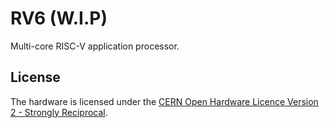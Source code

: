 # RV6 (W.I.P)
Multi-core RISC-V application processor.

## License
The hardware is licensed under the [CERN Open Hardware Licence Version 2 - Strongly Reciprocal](https://ohwr.org/cern_ohl_s_v2.txt).
